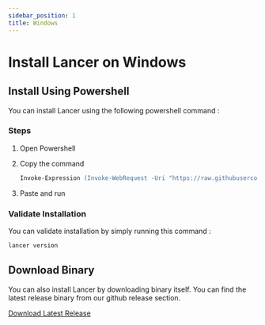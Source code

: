 ```yaml
---
sidebar_position: 1
title: Windows
---
```


# Install Lancer on Windows

## Install Using Powershell

You can install Lancer using the following powershell command :

### Steps

1. Open Powershell
2. Copy the command 

    ```ps
    Invoke-Expression (Invoke-WebRequest -Uri "https://raw.githubusercontent.com/Weekend-Dev-Labs/lancer/refs/heads/main/scripts/install/install.ps1").Content
    ```
3. Paste and run

### Validate Installation

You can validate installation by simply running this command :

```bash
lancer version
```

## Download Binary

You can also install Lancer by downloading binary itself. You can find the latest release binary from our github release section.

[Download Latest Release](https://github.com/Weekend-Dev-Labs/lancer/releases)